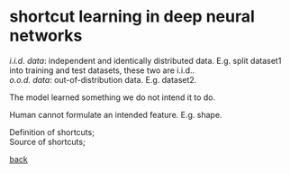 # shortcut learning in deep neural networks
*i.i.d. data*: independent and identically distributed data. E.g. split dataset1 into training and test datasets, these two are i.i.d..<br>
*o.o.d. data*: out-of-distribution data. E.g. dataset2.<br>

The model learned something we do not intend it to do.

Human cannot formulate an intended feature. E.g. shape.

Definition of shortcuts;<br>
Source of shortcuts;<br>



[back](https://github.com/YHJYH/Machine_Learning/blob/main/projects/Master_Thesis/papers/refs.md#content)

